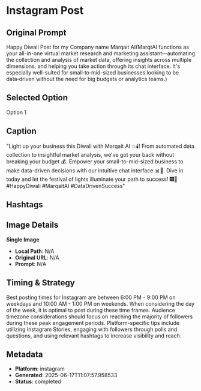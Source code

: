 # Instagram Post

## Original Prompt
Happy Diwali Post for my Company name Marqait AI(MarqtAI functions as your all-in-one virtual market research and marketing assistant—automating the collection and analysis of market data, offering insights across multiple dimensions, and helping you take action through its chat interface. It's especially well-suited for small‑to‑mid-sized businesses looking to be data‑driven without the need for big budgets or analytics teams.)

## Selected Option
Option 1

## Caption
"Light up your business this Diwali with Marqait AI 💥🕯️! From automated data collection to insightful market analysis, we've got your back without breaking your budget 💰. Empower your small-to-mid-sized business to make data-driven decisions with our intuitive chat interface 📊🤖. Dive in today and let the festival of lights illuminate your path to success! 🎆🚀 #HappyDiwali #MarqaitAI #DataDrivenSuccess"

## Hashtags


## Image Details
**Single Image**
- **Local Path**: N/A
- **Original URL**: N/A
- **Prompt**: N/A

## Timing & Strategy
Best posting times for Instagram are between 6:00 PM - 9:00 PM on weekdays and 10:00 AM - 1:00 PM on weekends. When considering the day of the week, it is optimal to post during these time frames. Audience timezone considerations should focus on reaching the majority of followers during these peak engagement periods. Platform-specific tips include utilizing Instagram Stories, engaging with followers through polls and questions, and using relevant hashtags to increase visibility and reach.

## Metadata
- **Platform**: instagram
- **Generated**: 2025-06-17T11:07:57.958533
- **Status**: completed
